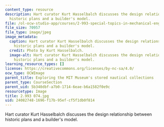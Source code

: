 ```yaml
---
content_type: resource
description: Hart curator Kurt Hasselbalch discusses the design relationship between
  historic plans and a builder's model.
file: /ol-ocw-studio-app/courses/2-993-special-topics-in-mechanical-engineering-the-art-and-science-of-boat-design-january-iap-2007/240827481696f17b95efcf5f1db0f814_2993074.jpg
file_size: 70957
file_type: image/jpeg
image_metadata:
  caption: Hart curator Kurt Hasselbalch discusses the design relationship between
    historic plans and a builder's model.
  credit: Photo by Kurt Hasselbalch.
  image-alt: Hart curator Kurt Hasselbalch discusses the design relationship between
    historic plans and a builder's model.
learning_resource_types: []
license: https://creativecommons.org/licenses/by-nc-sa/4.0/
ocw_type: OCWImage
parent_title: Exploring the MIT Museum's stored nautical collections
parent_type: CourseSection
parent_uid: 5b340dbf-a7b0-1714-6eae-b6a1582f0e9c
resourcetype: Image
title: 2.993 074.jpg
uid: 24082748-1696-f17b-95ef-cf5f1db0f814
---
```

Hart curator Kurt Hasselbalch discusses the design relationship between historic plans and a builder's model.